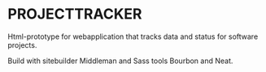 # PROJECTTRACKER #

Html-prototype for webapplication that tracks data and status for software
projects.

Build with sitebuilder Middleman and Sass tools Bourbon and Neat.

